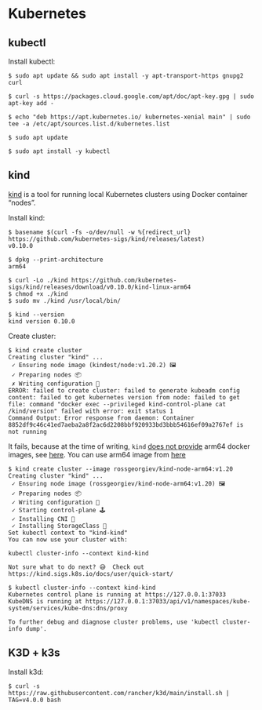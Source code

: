 # Kubernetes

## kubectl

Install kubectl:
```text
$ sudo apt update && sudo apt install -y apt-transport-https gnupg2 curl

$ curl -s https://packages.cloud.google.com/apt/doc/apt-key.gpg | sudo apt-key add -

$ echo "deb https://apt.kubernetes.io/ kubernetes-xenial main" | sudo tee -a /etc/apt/sources.list.d/kubernetes.list

$ sudo apt update

$ sudo apt install -y kubectl
```

## kind

[kind](https://kind.sigs.k8s.io) is a tool for running local Kubernetes clusters using Docker container “nodes”.

Install kind:
```text
$ basename $(curl -fs -o/dev/null -w %{redirect_url} https://github.com/kubernetes-sigs/kind/releases/latest)
v0.10.0

$ dpkg --print-architecture
arm64

$ curl -Lo ./kind https://github.com/kubernetes-sigs/kind/releases/download/v0.10.0/kind-linux-arm64
$ chmod +x ./kind 
$ sudo mv ./kind /usr/local/bin/

$ kind --version
kind version 0.10.0
```

Create cluster:
```text
$ kind create cluster
Creating cluster "kind" ...
 ✓ Ensuring node image (kindest/node:v1.20.2) 🖼
 ✓ Preparing nodes 📦
 ✗ Writing configuration 📜
ERROR: failed to create cluster: failed to generate kubeadm config content: failed to get kubernetes version from node: failed to get file: command "docker exec --privileged kind-control-plane cat /kind/version" failed with error: exit status 1
Command Output: Error response from daemon: Container 8852df9c46c41ed7aeba2a8f2ac6d2208bbf920933bd3bbb54616ef09a2767ef is not running
```

It fails, because at the time of writing, `kind` [does not provide](https://hub.docker.com/r/kindest/node/tags) arm64 docker images, see [here](https://github.com/kubernetes-sigs/kind/issues/166). You can use arm64 image from [here](https://hub.docker.com/r/rossgeorgiev/kind-node-arm64/)
```text
$ kind create cluster --image rossgeorgiev/kind-node-arm64:v1.20
Creating cluster "kind" ...
 ✓ Ensuring node image (rossgeorgiev/kind-node-arm64:v1.20) 🖼
 ✓ Preparing nodes 📦
 ✓ Writing configuration 📜
 ✓ Starting control-plane 🕹️
 ✓ Installing CNI 🔌
 ✓ Installing StorageClass 💾
Set kubectl context to "kind-kind"
You can now use your cluster with:

kubectl cluster-info --context kind-kind

Not sure what to do next? 😅  Check out https://kind.sigs.k8s.io/docs/user/quick-start/
```

```text
$ kubectl cluster-info --context kind-kind
Kubernetes control plane is running at https://127.0.0.1:37033
KubeDNS is running at https://127.0.0.1:37033/api/v1/namespaces/kube-system/services/kube-dns:dns/proxy

To further debug and diagnose cluster problems, use 'kubectl cluster-info dump'.

```

## K3D + k3s

Install k3d:
```text
$ curl -s https://raw.githubusercontent.com/rancher/k3d/main/install.sh | TAG=v4.0.0 bash
```

